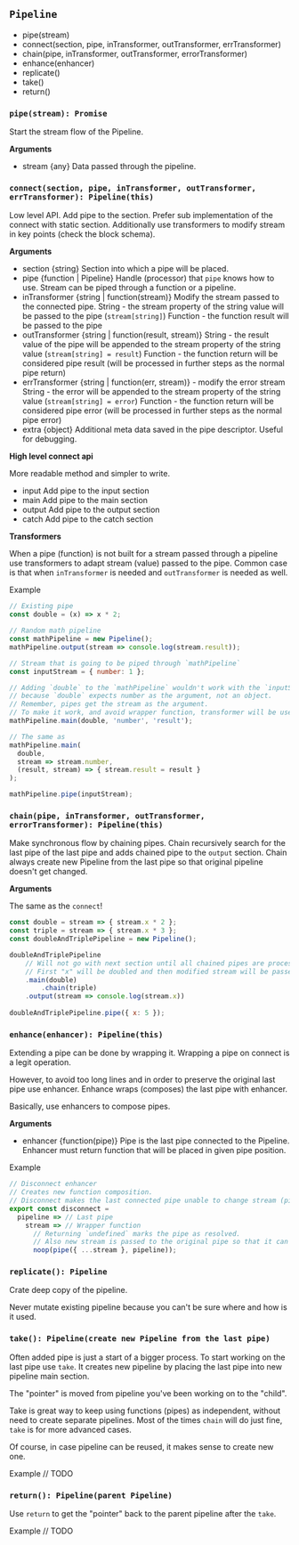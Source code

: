 ## `Pipeline`

* pipe(stream)
* connect(section, pipe, inTransformer, outTransformer, errTransformer)
* chain(pipe, inTransformer, outTransformer, errorTransformer)
* enhance(enhancer)
* replicate()
* take()
* return()

### `pipe(stream): Promise`

Start the stream flow of the Pipeline.

**Arguments**

* stream {any}
    Data passed through the pipeline.

### `connect(section, pipe, inTransformer, outTransformer, errTransformer): Pipeline(this)`

Low level API. Add pipe to the section. Prefer sub implementation of the connect with static section. 
Additionally use transformers to modify stream in key points (check the block schema).

**Arguments**

* section {string}
    Section into which a pipe will be placed.
* pipe {function | Pipeline}
    Handle (processor) that `pipe` knows how to use.
    Stream can be piped through a function or a pipeline.
* inTransformer {string | function(stream)}
    Modify the stream passed to the connected pipe.
    String - the stream property of the string value will be passed to the pipe (`stream[string]`)
    Function - the function result will be passed to the pipe
* outTransformer {string | function(result, stream)}
    String - the result value of the pipe will be appended to the stream property of the string value (`stream[string] = result`)
    Function - the function return will be considered pipe result (will be processed in further steps as the normal pipe return)
* errTransformer {string | function(err, stream)} - modify the error stream
    String - the error will be appended to the stream property of the string value (`stream[string] = error`)
    Function - the function return will be considered pipe error (will be processed in further steps as the normal pipe error)
* extra {object}
    Additional meta data saved in the pipe descriptor. Useful for debugging.

**High level connect api**

More readable method and simpler to write.

* input
    Add pipe to the input section
* main
    Add pipe to the main section
* output
    Add pipe to the output section
* catch
    Add pipe to the catch section


**Transformers**

When a pipe (function) is not built for a stream passed through a pipeline use transformers to adapt stream (value) passed to the pipe.
Common case is that when `inTransformer` is needed and `outTransformer` is needed as well. 

Example
```javascript
// Existing pipe
const double = (x) => x * 2;

// Random math pipeline
const mathPipeline = new Pipeline();
mathPipeline.output(stream => console.log(stream.result));

// Stream that is going to be piped through `mathPipeline`
const inputStream = { number: 1 }; 

// Adding `double` to the `mathPipeline` wouldn't work with the `inputStream`
// because `double` expects number as the argument, not an object.
// Remember, pipes get the stream as the argument.
// To make it work, and avoid wrapper function, transformer will be used when connecting the pipe.
mathPipeline.main(double, 'number', 'result');

// The same as
mathPipeline.main(
  double, 
  stream => stream.number, 
  (result, stream) => { stream.result = result }
);

mathPipeline.pipe(inputStream);
```

### `chain(pipe, inTransformer, outTransformer, errorTransformer): Pipeline(this)`

Make synchronous flow by chaining pipes. Chain recursively search for the last pipe of the last pipe and adds chained pipe to the `output` section. 
Chain always create new Pipeline from the last pipe so that original pipeline doesn't get changed.

**Arguments**

The same as the `connect`!

```javascript
const double = stream => { stream.x * 2 };
const triple = stream => { stream.x * 3 };
const doubleAndTriplePipeline = new Pipeline();

doubleAndTriplePipeline
    // Will not go with next section until all chained pipes are processed.
    // First "x" will be doubled and then modified stream will be passed to the chained pipe.
    .main(double)
        .chain(triple)
    .output(stream => console.log(stream.x))
    
doubleAndTriplePipeline.pipe({ x: 5 });
```

### `enhance(enhancer): Pipeline(this)`

Extending a pipe can be done by wrapping it. Wrapping a pipe on connect is a legit operation.

However, to avoid too long lines and in order to preserve the original last pipe use enhancer. Enhance wraps (composes) the last pipe with enhancer.

Basically, use enhancers to compose pipes.

**Arguments**

* enhancer {function(pipe)}
    Pipe is the last pipe connected to the Pipeline. Enhancer must return function that will be placed in given pipe position.
    
Example
```javascript
// Disconnect enhancer
// Creates new function composition.
// Disconnect makes the last connected pipe unable to change stream (pipe still gets called).
export const disconnect =
  pipeline => // Last pipe
    stream => // Wrapper function
      // Returning `undefined` marks the pipe as resolved.
      // Also new stream is passed to the original pipe so that it can't be mutated.
      noop(pipe({ ...stream }, pipeline));
```

### `replicate(): Pipeline`

Crate deep copy of the pipeline.

Never mutate existing pipeline because you can't be sure where and how is it used.
 
### `take(): Pipeline(create new Pipeline from the last pipe)`

Often added pipe is just a start of a bigger process. To start working on the last pipe use `take`. It creates new pipeline by placing the last pipe into new pipeline main section.

The "pointer" is moved from pipeline you've been working on to the "child".

Take is great way to keep using functions (pipes) as independent, without need to create separate pipelines. Most of the times `chain` will do just fine, `take` is for more advanced cases.
 
Of course, in case pipeline can be reused, it makes sense to create new one.

Example
// TODO

### `return(): Pipeline(parent Pipeline)`

Use `return` to get the "pointer" back to the parent pipeline after the `take`.

Example
// TODO
